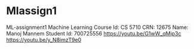 # Mlassign1
ML-assignment1
Machine Learning
Course Id: CS 5710 
CRN: 12675 
Name: Manoj Mannem
Student Id: 700725556
https://youtu.be/G1wW_qMip3c
https://youtu.be/y_N8imzT9e0
